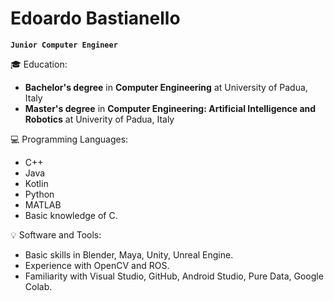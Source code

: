 # Edoardo Bastianello
**`Junior Computer Engineer`**

:mortar_board: Education:
- **Bachelor's degree** in **Computer Engineering** at University of Padua, Italy
- **Master's degree** in **Computer Engineering: Artificial Intelligence and Robotics** at Univerity of Padua, Italy

:computer: Programming Languages:
- C++
- Java
- Kotlin
- Python
- MATLAB
- Basic knowledge of C.

:bulb: Software and Tools:
- Basic skills in Blender, Maya, Unity, Unreal Engine.
- Experience with OpenCV and ROS.
- Familiarity with Visual Studio, GitHub, Android Studio, Pure Data, Google Colab.
<!--
**EdoardoBasti/EdoardoBasti** is a ✨ _special_ ✨ repository because its `README.md` (this file) appears on your GitHub profile.

Here are some ideas to get you started:

- 🔭 I’m currently working on ...
- 🌱 I’m currently learning ...
- 👯 I’m looking to collaborate on ...
- 🤔 I’m looking for help with ...
- 💬 Ask me about ...
- 📫 How to reach me: ...
- 😄 Pronouns: ...
- ⚡ Fun fact: ...
-->
